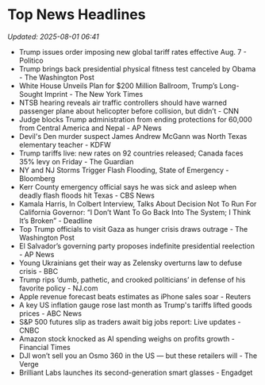 # Top News Headlines

_Updated: 2025-08-01 06:41_

- Trump issues order imposing new global tariff rates effective Aug. 7 - Politico
- Trump brings back presidential physical fitness test canceled by Obama - The Washington Post
- White House Unveils Plan for $200 Million Ballroom, Trump’s Long-Sought Imprint - The New York Times
- NTSB hearing reveals air traffic controllers should have warned passenger plane about helicopter before collision, but didn’t - CNN
- Judge blocks Trump administration from ending protections for 60,000 from Central America and Nepal - AP News
- Devil's Den murder suspect James Andrew McGann was North Texas elementary teacher - KDFW
- Trump tariffs live: new rates on 92 countries released; Canada faces 35% levy on Friday - The Guardian
- NY and NJ Storms Trigger Flash Flooding, State of Emergency - Bloomberg
- Kerr County emergency official says he was sick and asleep when deadly flash floods hit Texas - CBS News
- Kamala Harris, In Colbert Interview, Talks About Decision Not To Run For California Governor: “I Don’t Want To Go Back Into The System; I Think It’s Broken” - Deadline
- Top Trump officials to visit Gaza as hunger crisis draws outrage - The Washington Post
- El Salvador’s governing party proposes indefinite presidential reelection - AP News
- Young Ukrainians get their way as Zelensky overturns law to defuse crisis - BBC
- Trump rips ‘dumb, pathetic, and crooked politicians’ in defense of his favorite policy - NJ.com
- Apple revenue forecast beats estimates as iPhone sales soar - Reuters
- A key US inflation gauge rose last month as Trump's tariffs lifted goods prices - ABC News
- S&P 500 futures slip as traders await big jobs report: Live updates - CNBC
- Amazon stock knocked as AI spending weighs on profits growth - Financial Times
- DJI won’t sell you an Osmo 360 in the US — but these retailers will - The Verge
- Brilliant Labs launches its second-generation smart glasses - Engadget